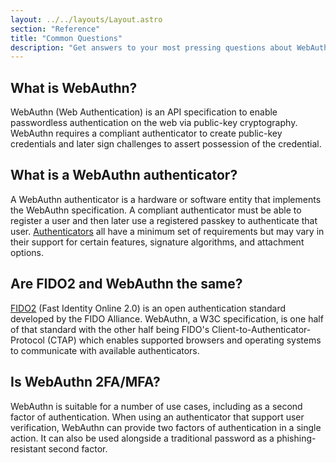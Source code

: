 ```yaml
---
layout: ../../layouts/Layout.astro
section: "Reference"
title: "Common Questions"
description: "Get answers to your most pressing questions about WebAuthn, a web authentication standard that enables passwordless authentication. Discover the most common questions and concerns about WebAuthn, including what it is, how it works, and how it compares to traditional authentication methods."
---
```


## What is WebAuthn?
WebAuthn (Web Authentication) is an API specification to enable passwordless authentication on the web via public-key cryptography. WebAuthn requires a compliant authenticator to create public-key credentials and later sign challenges to assert possession of the credential.

## What is a WebAuthn authenticator?
A WebAuthn authenticator is a hardware or software entity that implements the WebAuthn specification. A compliant authenticator must be able to register a user and then later use a registered passkey to authenticate that user. [Authenticators](/how-it-works/authenticators) all have a minimum set of requirements but may vary in their support for certain features, signature algorithms, and attachment options.

## Are FIDO2 and WebAuthn the same?
[FIDO2](/history/fido-protocols) (Fast Identity Online 2.0) is an open authentication standard developed by the FIDO Alliance. WebAuthn, a W3C specification, is one half of that standard with the other half being FIDO's Client-to-Authenticator-Protocol (CTAP) which enables supported browsers and operating systems to communicate with available authenticators.

## Is WebAuthn 2FA/MFA?
WebAuthn is suitable for a number of use cases, including as a second factor of authentication. When using an authenticator that support user verification, WebAuthn can provide two factors of authentication in a single action. It can also be used alongside a traditional password as a phishing-resistant second factor.